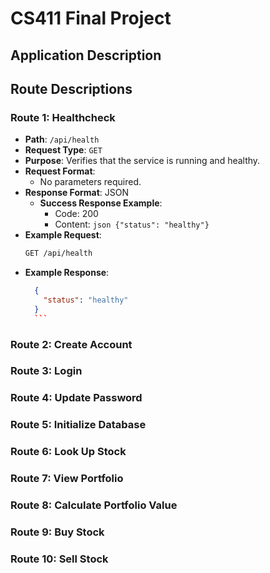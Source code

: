 # CS411 Final Project

## Application Description


## Route Descriptions

### Route 1: Healthcheck
- **Path**: `/api/health`
- **Request Type**: `GET`
- **Purpose**: Verifies that the service is running and healthy.
- **Request Format**:
  - No parameters required.
- **Response Format**: JSON
  - **Success Response Example**:
    - Code: 200
    - Content: ```json {"status": "healthy"}```
- **Example Request**:
  ```bash
  GET /api/health
- **Example Response**:
  ````json
    {
      "status": "healthy"
    }
    ```
  
### Route 2: Create Account



### Route 3: Login



### Route 4: Update Password



### Route 5: Initialize Database



### Route 6: Look Up Stock



### Route 7: View Portfolio



### Route 8: Calculate Portfolio Value



### Route 9: Buy Stock



### Route 10: Sell Stock
